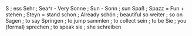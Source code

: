 S ; ess
Sehr ; Sea^r - Very
Sonne ; Sun -
Sonn ; sun
Spaß ; Spazz = Fun +
stehen ; Steyn = stand
schon ; Already
schön ; beautiful
so weiter ; so on
Sagen ; to say
Springen ; to jump
sammlen ; to collect
sein ; to be
Sie ; you (formal)
sprechen ; to speak
sie ; she
schreiben